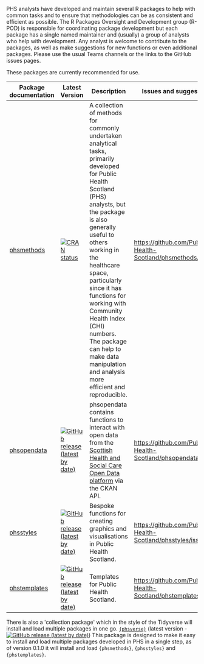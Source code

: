PHS analysts have developed and maintain several R packages to help with common tasks and to ensure that methodologies can be as consistent and efficient as possible. The R Packages Oversight and Development group (R-POD) is responsible for coordinating package development but each package has a single named maintainer and (usually) a group of analysts who help with development. Any analyst is welcome to contribute to the packages, as well as make suggestions for new functions or even additional packages. Please use the usual Teams channels or the links to the GitHub issues pages.

These packages are currently recommended for use.

| Package documentation  | Latest Version | Description | Issues and suggestions |
|-	|- |- |- |
| [phsmethods](https://public-health-scotland.github.io/phsmethods/) | [![CRAN status](https://www.r-pkg.org/badges/version/phsmethods)](https://CRAN.R-project.org/package=phsmethods)  |  A collection of methods for commonly undertaken analytical tasks, primarily developed for Public Health Scotland (PHS) analysts, but the package is also generally useful to others working in the healthcare space, particularly since it has functions for working with Community Health Index (CHI) numbers. The package can help to make data manipulation and analysis more efficient and reproducible. |  https://github.com/Public-Health-Scotland/phsmethods/issues |
| [phsopendata](https://public-health-scotland.github.io/phsopendata/) | [![GitHub release (latest by date)](https://img.shields.io/github/v/release/Public-Health-Scotland/phsopendata)](https://github.com/Public-Health-Scotland/phsopendata/releases/latest) | phsopendata contains functions to interact with open data from the [Scottish Health and Social Care Open Data platform](https://www.opendata.nhs.scot/) via the CKAN API. | https://github.com/Public-Health-Scotland/phsopendata/issues |
| [phsstyles](https://public-health-scotland.github.io/phsstyles/) | [![GitHub release (latest by date)](https://img.shields.io/github/v/release/Public-Health-Scotland/phsstyles)](https://github.com/Public-Health-Scotland/phsstyles/releases/latest) | Bespoke functions for creating graphics and visualisations in Public Health Scotland. | https://github.com/Public-Health-Scotland/phsstyles/issues 	|
| [phstemplates](https://public-health-scotland.github.io/phstemplates/) 	| [![GitHub release (latest by date)](https://img.shields.io/github/v/release/Public-Health-Scotland/phstemplates)](https://github.com/Public-Health-Scotland/phstemplates/releases/latest) | Templates for Public Health Scotland. | https://github.com/Public-Health-Scotland/phstemplates/issues 	|

There is also a 'collection package' which in the style of the Tidyverse will install and load multiple packages in one go. [`{phsverse}`](https://github.com/Public-Health-Scotland/phsverse) (latest version - [![GitHub release (latest by date)](https://img.shields.io/github/v/release/Public-Health-Scotland/phsverse)](https://github.com/Public-Health-Scotland/phsverse/releases/latest)) This package is designed to make it easy to install and load multiple packages developed in PHS in a single step, as of version 0.1.0 it will install and load `{phsmethods}`, `{phsstyles}` and `{phstemplates}`.

